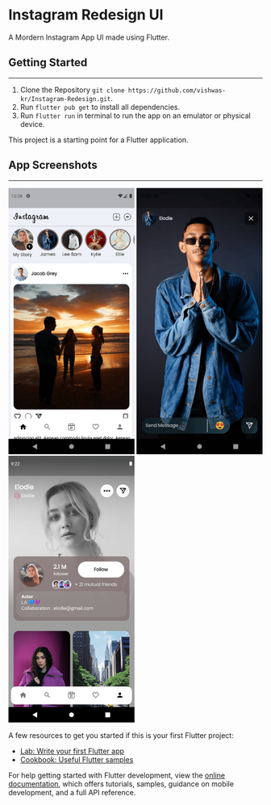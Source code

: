 # Instagram Redesign UI

A Mordern Instagram App UI made using Flutter.

## Getting Started

---

1. Clone the Repository `git clone https://github.com/vishwas-kr/Instagram-Redesign.git`.
2. Run `flutter pub get` to install all dependencies.
3. Run `flutter run` in terminal to run the app on an emulator or physical device.

This project is a starting point for a Flutter application.

## App Screenshots

---

<img src="assets/ss/feed.png" width="250" alt="Feed"> <img src="assets/ss/story.png" alt="Story" width="250"> <img src="assets/ss/profile.png" alt="Profile" width="250">

A few resources to get you started if this is your first Flutter project:

- [Lab: Write your first Flutter app](https://docs.flutter.dev/get-started/codelab)
- [Cookbook: Useful Flutter samples](https://docs.flutter.dev/cookbook)

For help getting started with Flutter development, view the
[online documentation](https://docs.flutter.dev/), which offers tutorials,
samples, guidance on mobile development, and a full API reference.
